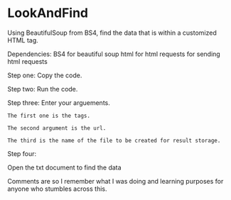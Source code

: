 # LookAndFind
Using BeautifulSoup from BS4, find the data that is within a customized HTML tag.

Dependencies:
  BS4 for beautiful soup
  html for html
  requests for sending html requests

Step one:
  Copy the code.
  
Step two:
  Run the code.
  
Step three:
  Enter your arguements. 
    
    The first one is the tags. 
    
    The second argument is the url.
    
    The third is the name of the file to be created for result storage.

Step four:
  
  Open the txt document to find the data


Comments are so I remember what I was doing and learning purposes for anyone who stumbles across this.
